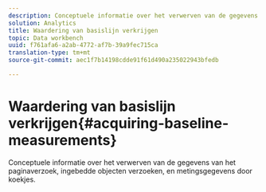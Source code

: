 ```yaml
---
description: Conceptuele informatie over het verwerven van de gegevens van het paginaverzoek, ingebedde objecten verzoeken, en metingsgegevens door koekjes.
solution: Analytics
title: Waardering van basislijn verkrijgen
topic: Data workbench
uuid: f761afa6-a2ab-4772-af7b-39a9fec715ca
translation-type: tm+mt
source-git-commit: aec1f7b14198cdde91f61d490a235022943bfedb

---
```



# Waardering van basislijn verkrijgen{#acquiring-baseline-measurements}

Conceptuele informatie over het verwerven van de gegevens van het paginaverzoek, ingebedde objecten verzoeken, en metingsgegevens door koekjes.

